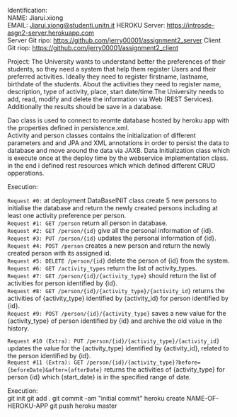 
Identification:  
NAME: Jiarui.xiong  
EMAIL: Jiarui.xiong@studenti.unitn.it
HEROKU Server: https://introsde-asgn2-server.herokuapp.com  
Server Git ripo: https://github.com/jerry00001/assignment2_server
Client Git riop: https://github.com/jerry00001/assignment2_client

Project:
The University wants to understand better the preferences of their students, so they need a system that help them register Users and their preferred activities. Ideally they need to register firstname, lastname, birthdate of the students. About the activities they need to register name, description, type of activity, place, start date/time.The University needs to add, read, modify and delete the information via Web (REST Services). Additionally the results should be save in a database.

Dao class is used to connect to reomte database hosted by heroku app with the properties defined in persistence.xml.  
Activity and person classes contains the initialization of different parameters and and JPA and XML annotations in order to persist the data to database and move around the data via JAXB.
Data Initialization class which is execute once at the deploy time by the webservice implementation class. in the end i defined rest resources which which defined different CRUD opperations.  

Execution:

`Request #0:` at deployment DataBaseINIT class create 5 new persons to initialise the database and return the newly created persons including at least one activity preference per person.  
`Request #1: GET /person` return all person in database.  
`Request #2: GET /person/{id}` give all the personal information of {id}.  
`Request #3: PUT /person/{id}` updates the personal information of {id}.  
`Request #4: POST /person` creates a new person and return the newly created person with its assigned id.  
`Request #5: DELETE /person/{id}` delete the person of {id} from the system.  
`Request #6: GET /activity_types` return the list of activity_types.  
`Request #7: GET /person/{id}/{activity_type}` should return the list of activities for person identified by {id}.  
`Request #8: GET /person/{id}/{activity_type}/{activity_id}` returns the activities of {activity_type} identified by {activity_id} for person identified by {id}.  
`Request #9: POST /person/{id}/{activity_type}` saves a new value for the {activity_type} of person identified by {id} and archive the old value in the history.  

`Request #10 (Extra): PUT /person/{id}/{activity_type}/{activity_id}` updates the value for the {activity_type} identified by {activity_id}, related to the person identified by {id}.  
`Request #11 (Extra): GET /person/{id}/{activity_type}?before={beforeDate}&after={afterDate}` returns the activities of {activity_type} for person {id} which {start_date} is in the specified range of date.  



Execution:  
git init
git add .
git commit -am "initial commit"
heroku create NAME-OF-HEROKU-APP
git push heroku master
